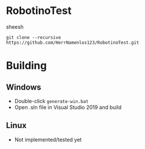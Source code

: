 # RobotinoTest

sheesh

    git clone --recursive https://github.com/HerrNamenlos123/RobotinoTest.git

# Building

## Windows
+ Double-click ```generate-win.bat```
+ Open .sln file in Visual Studio 2019 and build

## Linux
+ Not implemented/tested yet
